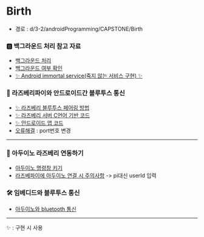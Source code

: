 # Birth
* 경로 : d/3-2/androidProgramming/CAPSTONE/Birth
### 🅱️ 백그라운드 처리 참고 자료
- [백그라운드 처리](https://woochan-dev.tistory.com/28)
- [백그라운드 여부 확인](https://woochan-dev.tistory.com/30?category=770183)
- [✨ Android immortal service(죽지 않는 서비스 구현) ✨](https://forest71.tistory.com/185) 

### 🍏 라즈베리파이와 안드로이드간 블루투스 통신
- [✨ 라즈베리 블루투스 페어링 방법](https://webnautes.tistory.com/995?category=924825) 
- [✨ 라즈베리 서버 C언어 기반 코드](https://webnautes.tistory.com/1137)
- [✨ 안드로이드 앱 코드](https://webnautes.tistory.com/2006)
- [오류해결](https://da-ye.tistory.com/111) : port번호 변경
---

### 🍓 아두이노 라즈베리 연동하기
- [아두이노 명령창 키기](https://makeit402.blogspot.com/2017/08/How-to-install-arduino-IDE-on-raspberry-pi.html?m=1)
- [라즈베파이에 아두이노 연결 시 주의사항](https://velog.io/@baduckie6231/%EB%9D%BC%EC%A6%88%EB%B2%A0%EB%A6%AC%ED%8C%8C%EC%9D%B4-%EC%95%84%EB%91%90%EC%9D%B4%EB%85%B8-%EC%8B%9C%EB%A6%AC%EC%96%BC-%ED%86%B5%EC%8B%A0)
    -> pi대신 userId 입력

### 🛠️ 임베디드와 블루투스 통신
- [아두이노와 bluetooth 통신](https://ddangeun.tistory.com/59)
---
✨ : 구현 시 사용
